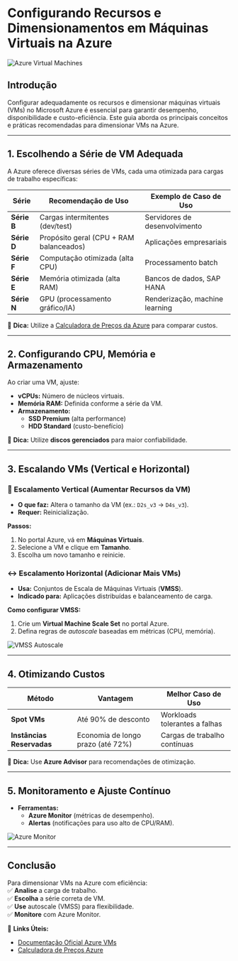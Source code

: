 # Configurando Recursos e Dimensionamentos em Máquinas Virtuais na Azure  

![Azure Virtual Machines](https://docs.microsoft.com/en-us/azure/virtual-machines/images/vm-sizes.png)  

## Introdução  
Configurar adequadamente os recursos e dimensionar máquinas virtuais (VMs) no Microsoft Azure é essencial para garantir desempenho, disponibilidade e custo-eficiência. Este guia aborda os principais conceitos e práticas recomendadas para dimensionar VMs na Azure.  

---

## 1. Escolhendo a Série de VM Adequada  
A Azure oferece diversas séries de VMs, cada uma otimizada para cargas de trabalho específicas:  

| Série         | Recomendação de Uso                      | Exemplo de Caso de Uso          |  
|---------------|------------------------------------------|---------------------------------|  
| **Série B**   | Cargas intermitentes (dev/test)          | Servidores de desenvolvimento   |  
| **Série D**   | Propósito geral (CPU + RAM balanceados)  | Aplicações empresariais         |  
| **Série F**   | Computação otimizada (alta CPU)          | Processamento batch             |  
| **Série E**   | Memória otimizada (alta RAM)             | Bancos de dados, SAP HANA       |  
| **Série N**   | GPU (processamento gráfico/IA)           | Renderização, machine learning  |  

📌 **Dica:** Utilize a [Calculadora de Preços da Azure](https://azure.microsoft.com/pricing/calculator/) para comparar custos.  

---

## 2. Configurando CPU, Memória e Armazenamento  
Ao criar uma VM, ajuste:  

- **vCPUs:** Número de núcleos virtuais.  
- **Memória RAM:** Definida conforme a série da VM.  
- **Armazenamento:**  
  - **SSD Premium** (alta performance)  
  - **HDD Standard** (custo-benefício)  

📌 **Dica:** Utilize **discos gerenciados** para maior confiabilidade.  

---

## 3. Escalando VMs (Vertical e Horizontal)  

### 🔄 Escalamento Vertical (Aumentar Recursos da VM)  
- **O que faz:** Altera o tamanho da VM (ex.: `D2s_v3` → `D4s_v3`).  
- **Requer:** Reinicialização.  

**Passos:**  
1. No portal Azure, vá em **Máquinas Virtuais**.  
2. Selecione a VM e clique em **Tamanho**.  
3. Escolha um novo tamanho e reinicie.  

### ↔️ Escalamento Horizontal (Adicionar Mais VMs)  
- **Usa:** Conjuntos de Escala de Máquinas Virtuais (**VMSS**).  
- **Indicado para:** Aplicações distribuídas e balanceamento de carga.  

**Como configurar VMSS:**  
1. Crie um **Virtual Machine Scale Set** no portal Azure.  
2. Defina regras de *autoscale* baseadas em métricas (CPU, memória).  

![VMSS Autoscale](https://docs.microsoft.com/en-us/azure/virtual-machine-scale-sets/media/virtual-machine-scale-sets-autoscale-overview/autoscale-overview.png)  

---

## 4. Otimizando Custos  

| Método               | Vantagem                              | Melhor Caso de Uso              |  
|----------------------|---------------------------------------|----------------------------------|  
| **Spot VMs**         | Até 90% de desconto                   | Workloads tolerantes a falhas    |  
| **Instâncias Reservadas** | Economia de longo prazo (até 72%) | Cargas de trabalho contínuas     |  

📌 **Dica:** Use **Azure Advisor** para recomendações de otimização.  

---

## 5. Monitoramento e Ajuste Contínuo  
- **Ferramentas:**  
  - **Azure Monitor** (métricas de desempenho).  
  - **Alertas** (notificações para uso alto de CPU/RAM).  

![Azure Monitor](https://docs.microsoft.com/en-us/azure/azure-monitor/vm/media/monitor-vm-azure/azure-monitor-vm-view.png)  

---

## Conclusão  
Para dimensionar VMs na Azure com eficiência:  
✅ **Analise** a carga de trabalho.  
✅ **Escolha** a série correta de VM.  
✅ **Use** autoscale (VMSS) para flexibilidade.  
✅ **Monitore** com Azure Monitor.  

🔗 **Links Úteis:**  
- [Documentação Oficial Azure VMs](https://docs.microsoft.com/azure/virtual-machines/)  
- [Calculadora de Preços Azure](https://azure.microsoft.com/pricing/calculator/)  
